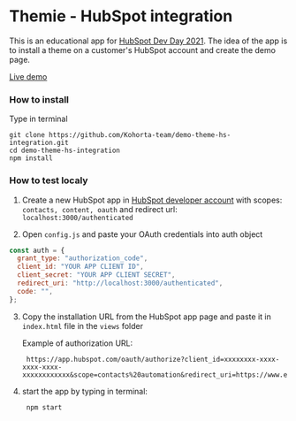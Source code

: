# Themie - HubSpot integration

This is an educational app for [HubSpot Dev Day 2021](https://events.hubspot.com/events/details/hubspot-hubspot-global-presents-developer-day-2021/). The idea of the app is to install a theme on a customer's HubSpot account and create the demo page. 

[Live demo](https://theme-hs.web.app/)

### How to install

Type in terminal
    
    git clone https://github.com/Kohorta-team/demo-theme-hs-integration.git
    cd demo-theme-hs-integration
    npm install

### How to test localy

1) Create a new HubSpot app in [HubSpot developer account](https://app.hubspot.com/signup/developers) with scopes: `contacts, content, oauth` and redirect url: `localhost:3000/authenticated`

2) Open `config.js` and paste your OAuth credentials into auth object

```javascript
const auth = {
  grant_type: "authorization_code",
  client_id: "YOUR APP CLIENT ID",
  client_secret: "YOUR APP CLIENT SECRET",
  redirect_uri: "http://localhost:3000/authenticated",
  code: "",
}; 
```

3) Copy the installation URL from the HubSpot app page and paste it in `index.html` file in the `views` folder

    Example of authorization URL:
  
        https://app.hubspot.com/oauth/authorize?client_id=xxxxxxxx-xxxx-xxxx-xxxx-xxxxxxxxxxxx&scope=contacts%20automation&redirect_uri=https://www.example.com/

4) start the app by typing in terminal:

        npm start
